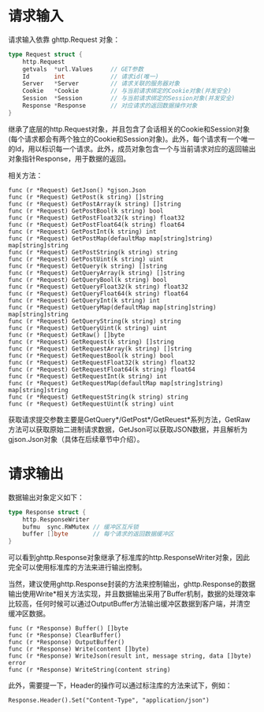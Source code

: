 # 请求输入
请求输入依靠 ghttp.Request 对象：
```go
type Request struct {
    http.Request
    getvals  *url.Values     // GET参数
    Id       int             // 请求id(唯一)
    Server   *Server         // 请求关联的服务器对象
    Cookie   *Cookie         // 与当前请求绑定的Cookie对象(并发安全)
    Session  *Session        // 与当前请求绑定的Session对象(并发安全)
    Response *Response       // 对应请求的返回数据操作对象
}
```
继承了底层的http.Request对象，并且包含了会话相关的Cookie和Session对象(每个请求都会有两个独立的Cookie和Session对象)。此外，每个请求有一个唯一的Id，用以标识每一个请求。此外，成员对象包含一个与当前请求对应的返回输出对象指针Response，用于数据的返回。

相关方法：

    func (r *Request) GetJson() *gjson.Json
    func (r *Request) GetPost(k string) []string
    func (r *Request) GetPostArray(k string) []string
    func (r *Request) GetPostBool(k string) bool
    func (r *Request) GetPostFloat32(k string) float32
    func (r *Request) GetPostFloat64(k string) float64
    func (r *Request) GetPostInt(k string) int
    func (r *Request) GetPostMap(defaultMap map[string]string) map[string]string
    func (r *Request) GetPostString(k string) string
    func (r *Request) GetPostUint(k string) uint
    func (r *Request) GetQuery(k string) []string
    func (r *Request) GetQueryArray(k string) []string
    func (r *Request) GetQueryBool(k string) bool
    func (r *Request) GetQueryFloat32(k string) float32
    func (r *Request) GetQueryFloat64(k string) float64
    func (r *Request) GetQueryInt(k string) int
    func (r *Request) GetQueryMap(defaultMap map[string]string) map[string]string
    func (r *Request) GetQueryString(k string) string
    func (r *Request) GetQueryUint(k string) uint
    func (r *Request) GetRaw() []byte
    func (r *Request) GetRequest(k string) []string
    func (r *Request) GetRequestArray(k string) []string
    func (r *Request) GetRequestBool(k string) bool
    func (r *Request) GetRequestFloat32(k string) float32
    func (r *Request) GetRequestFloat64(k string) float64
    func (r *Request) GetRequestInt(k string) int
    func (r *Request) GetRequestMap(defaultMap map[string]string) map[string]string
    func (r *Request) GetRequestString(k string) string
    func (r *Request) GetRequestUint(k string) uint

获取请求提交参数主要是GetQuery*/GetPost*/GetReuest*系列方法，GetRaw方法可以获取原始二进制请求数据，GetJson可以获取JSON数据，并且解析为gjson.Json对象（具体在后续章节中介绍）。


# 请求输出

数据输出对象定义如下：
```go
type Response struct {
    http.ResponseWriter
    bufmu  sync.RWMutex // 缓冲区互斥锁
    buffer []byte       // 每个请求的返回数据缓冲区
}
```
可以看到ghttp.Response对象继承了标准库的http.ResponseWriter对象，因此完全可以使用标准库的方法来进行输出控制。

当然，建议使用ghttp.Response封装的方法来控制输出，ghttp.Response的数据输出使用Write*相关方法实现，并且数据输出采用了Buffer机制，数据的处理效率比较高，任何时候可以通过OutputBuffer方法输出缓冲区数据到客户端，并清空缓冲区数据。

    func (r *Response) Buffer() []byte
    func (r *Response) ClearBuffer()
    func (r *Response) OutputBuffer()
    func (r *Response) Write(content []byte)
    func (r *Response) WriteJson(result int, message string, data []byte) error
    func (r *Response) WriteString(content string)
    
此外，需要提一下，Header的操作可以通过标注库的方法来试下，例如：

	Response.Header().Set("Content-Type", "application/json")
    
    